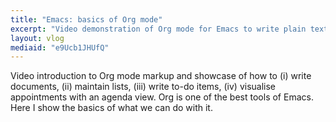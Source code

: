 ```yaml
---
title: "Emacs: basics of Org mode"
excerpt: "Video demonstration of Org mode for Emacs to write plain text documents, handle to-do lists, maintain an agenda, and more."
layout: vlog
mediaid: "e9Ucb1JHUfQ"
---
```


Video introduction to Org mode markup and showcase of how to (i) write
documents, (ii) maintain lists, (iii) write to-do items, (iv)
visualise appointments with an agenda view.  Org is one of the best
tools of Emacs.  Here I show the basics of what we can do with it.
